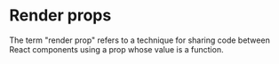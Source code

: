 # Render props
The term "render prop" refers to a technique for sharing code between React components using a prop whose value is a function.